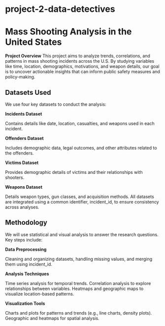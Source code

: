 # project-2-data-detectives
# Mass Shooting Analysis in the United States

**Project Overview**
This project aims to analyze trends, correlations, and patterns in mass shooting incidents across the U.S. By studying variables like time, location, demographics, motivations, and weapon details, our goal is to uncover actionable insights that can inform public safety measures and policy-making.

## Datasets Used
We use four key datasets to conduct the analysis:

**Incidents Dataset**

Contains details like date, location, casualties, and weapons used in each incident.

**Offenders Dataset**

Includes demographic data, legal outcomes, and other attributes related to the offenders.

**Victims Dataset**

Provides demographic details of victims and their relationships with shooters.

**Weapons Dataset**

Details weapon types, gun classes, and acquisition methods.
All datasets are integrated using a common identifier, incident_id, to ensure consistency across analyses.


## Methodology

We will use statistical and visual analysis to answer the research questions. Key steps include:

**Data Preprocessing**

Cleaning and organizing datasets, handling missing values, and merging them using incident_id.

**Analysis Techniques**

Time series analysis for temporal trends.
Correlation analysis to explore relationships between variables.
Heatmaps and geographic maps to visualize location-based patterns.

**Visualization Tools**

Charts and plots for patterns and trends (e.g., line charts, density plots).
Geographic and heatmaps for spatial analysis.


